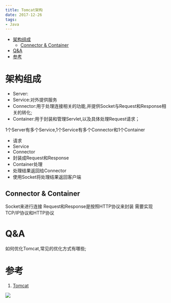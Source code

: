 ```yaml
---
title: Tomcat架构
date: 2017-12-26
tags:
- Java
---
```


<!-- TOC -->

- [架构组成](#架构组成)
    - [Connector & Container](#connector--container)
- [Q&A](#qa)
- [参考](#参考)

<!-- /TOC -->
# 架构组成

* Server:
* Service:对外提供服务
* Connector:用于处理连接相关的功能,并提供Socket与Request和Response相关的转化; 
* Container:用于封装和管理Servlet,以及具体处理Request请求；

1个Server有多个Service,1个Service有多个Connector和1个Container

* 请求
* Service
* Connector
* 封装成Request和Response
* Container处理
* 处理结果返回给Connector
* 使用Socket将处理结果返回客户端

## Connector & Container

Socket来进行连接
Request和Response是按照HTTP协议来封装
需要实现TCP/IP协议和HTTP协议

# Q&A

如何优化Tomcat,常见的优化方式有哪些;

# 参考

1. [Tomcat](http://blog.csdn.net/xlgen157387/article/details/79006434)


[![](https://static.segmentfault.com/v-5b1df2a7/global/img/creativecommons-cc.svg)](https://creativecommons.org/licenses/by-nc-nd/4.0/)